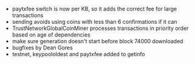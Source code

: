 * paytxfee switch is now per KB, so it adds the correct fee for large transactions
* sending avoids using coins with less than 6 confirmations if it can
* TrustNetworkGlobalCoinMiner processes transactions in priority order based on age of dependencies
* make sure generation doesn't start before block 74000 downloaded
* bugfixes by Dean Gores
* testnet, keypoololdest and paytxfee added to getinfo
